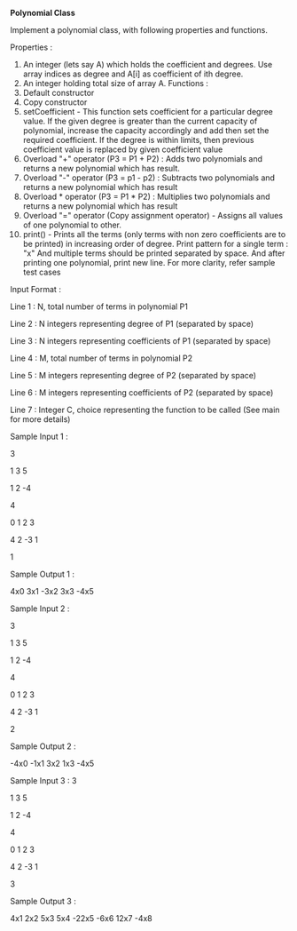 **Polynomial Class**

Implement a polynomial class, with following properties and functions.

Properties :
1. An integer (lets say A) which holds the coefficient and degrees. Use array indices as degree and A[i] as coefficient of ith degree.
2. An integer holding total size of array A.
Functions :
1. Default constructor
2. Copy constructor
3. setCoefficient -  This function sets coefficient for a particular degree value. If the given degree is greater than the current capacity of polynomial, increase the capacity accordingly and add then set the required coefficient. If the degree is within limits, then previous coefficient value is replaced by given coefficient value
4. Overload "+" operator (P3 = P1 + P2) :  Adds two polynomials and returns a new polynomial which has result.
5. Overload "-" operator (P3 = p1 - p2) :  Subtracts two polynomials and returns a new polynomial which has result
6. Overload * operator (P3 = P1 * P2) :  Multiplies two polynomials and returns a new polynomial which has result
7. Overload "=" operator (Copy assignment operator) -  Assigns all values of one polynomial to other.
8. print() -  Prints all the terms (only terms with non zero coefficients are to be printed) in increasing order of degree.
  Print pattern for a single term : <coefficient>"x"<degree>  And multiple terms should be printed separated by space. And after printing one polynomial, print new line. For more clarity, refer sample test cases
  
Input Format :
  
Line 1 : N, total number of terms in polynomial P1
  
Line 2 : N integers representing degree of P1 (separated by space)
  
Line 3 : N integers representing coefficients of P1 (separated by space)
  
Line 4 : M, total number of terms in polynomial P2
  
Line 5 : M integers representing degree of P2 (separated by space)
  
Line 6 : M integers representing coefficients of P2 (separated by space)
  
Line 7 : Integer C, choice representing the function to be called (See main for more details)
  
Sample Input 1 :
  
3
  
1 3 5
  
1 2 -4
  
4
  
0 1 2 3
  
4 2 -3 1
  
1
  
Sample Output 1 :
  
4x0 3x1 -3x2 3x3 -4x5
  
Sample Input 2 :
  
3
  
1 3 5
  
1 2 -4
  
4
  
0 1 2 3
  
4 2 -3 1
  
2
  
Sample Output 2 :
  
-4x0 -1x1 3x2 1x3 -4x5
  
Sample Input 3 :
3
  
1 3 5
  
1 2 -4
  
4
  
0 1 2 3
  
4 2 -3 1
  
3
  
Sample Output 3 :
  
4x1 2x2 5x3 5x4 -22x5 -6x6 12x7 -4x8


